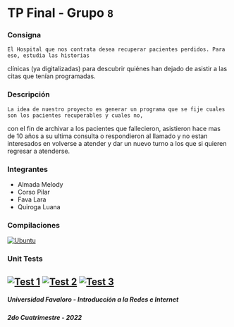 # TP Final - Grupo `8`
### Consigna
    El Hospital que nos contrata desea recuperar pacientes perdidos. Para eso, estudia las historias
clínicas (ya digitalizadas) para descubrir quiénes han dejado de asistir a las citas que tenían
programadas. 
### Descripción
    La idea de nuestro proyecto es generar un programa que se fije cuales son los pacientes recuperables y cuales no, 
con el fin de archivar a los pacientes que fallecieron, asistieron hace mas de 10 años a su ultima consulta o
respondieron al llamado y no estan interesados en volverse a atender y dar un nuevo turno a los que si quieren
regresar a atenderse.
### Integrantes
- Almada Melody 
- Corso Pilar
- Fava Lara
- Quiroga Luana
### Compilaciones
[![Ubuntu](https://github.com/UF-IRI/TP_Final/actions/workflows/ubuntu.yml/badge.svg)](https://github.com/UF-IRI/TP_Final/actions/workflows/ubuntu.yml)
### Unit Tests
[![Test 1](https://github.com/UF-IRI/TP_Final/actions/workflows/test_1.yml/badge.svg)](https://github.com/UF-IRI/TP_Final/actions/workflows/test_1.yml)
[![Test 2](https://github.com/UF-IRI/TP_Final/actions/workflows/test_2.yml/badge.svg)](https://github.com/UF-IRI/TP_Final/actions/workflows/test_2.yml)
[![Test 3](https://github.com/UF-IRI/TP_Final/actions/workflows/test_3.yml/badge.svg)](https://github.com/UF-IRI/TP_Final/actions/workflows/test_3.yml)
---
##### Universidad Favaloro - Introducción a la Redes e Internet
##### 2do Cuatrimestre - 2022
